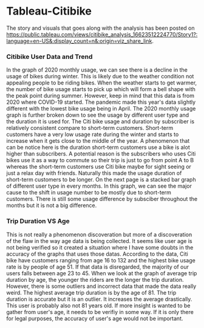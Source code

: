 # Tableau-Citibike

The story and visuals that goes along with the analysis has been posted on https://public.tableau.com/views/citibike_analysis_16623512224770/Story1?:language=en-US&:display_count=n&:origin=viz_share_link.

### Citibike User Data and Trend
In the graph of 2020 monthly usage, we can see there is a decline in the usage of bikes during winter. This is likely due to the weather condition not appealing people to be riding bikes. When the weather starts to get warmer, the number of bike usage starts to pick up which will form a bell shape with the peak point during summer. However, keep in mind that this data is from 2020 where COVID-19 started. The pandemic made this year's data slightly different with the lowest bike usage being in April. The 2020 monthly usage graph is further broken down to see the usage by different user type and the duration it is used for. The Citi bike usage and duration by subscriber is relatively consistent compare to short-term customers. Short-term customers have a very low usage rate during the winter and starts to increase when it gets close to the middle of the year. A phenomenon that can be notice here is the duration short-term customers use a bike is alot higher than subscribers. A potential reason is the subscribers who uses Citi bikes use it as a way to commute so their trip is just to go from point A to B whereas the short-term customers use Citi bike maybe for sight seeing or just a relax day with friends. Naturally this made the usage duration of short-term customers to be longer. On the next page is a stacked bar graph of different user type in every months. In this graph, we can see the major cause to the shift in usage number to be mostly due to short-term customers. There is still some usage difference by subsciber throughout the months but it is not a big difference. 

### Trip Duration VS Age
This is not really a phenomenon discoveration but more of a discoveration of the flaw in the way age data is being collected. It seems like user age is not being verified so it created a situation where I have some doubts in the accuracy of the graphs that uses those datas. According to the data, Citi bike have customers ranging from age 16 to 132 and the highest bike usage rate is by people of age 51. If that data is disregarded, the majority of our users falls between age 23 to 45. When we look at the graph of average trip duration by age, the younger the riders are the longer the trip duration. However, there is some outliers and incorrect data that made the data really weird. The highest average trip duration is by the age of 81. The trip duration is accurate but it is an outlier. It increases the average drastically. This user is probably also not 81 years old. If more insight is wanted to be gather from user's age, it needs to be verifiy in some way. If it is only there for legal purposes, the accuracy of user's age would not be important.

###
